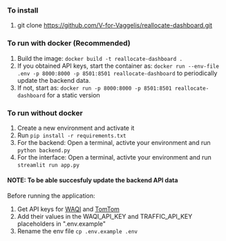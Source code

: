 ### To install

1. git clone https://github.com/V-for-Vaggelis/reallocate-dashboard.git

### To run with docker (Recommended)

1. Build the image: `docker build -t reallocate-dashboard .`
2. If you obtained API keys, start the container as: `docker run --env-file .env -p 8000:8000 -p 8501:8501 reallocate-dashboard` to periodically update the backend data.
3. If not, start as: `docker run -p 8000:8000 -p 8501:8501 reallocate-dashboard` for a static version

### To run without docker

1. Create a new environment and activate it
2. Run `pip install -r requirements.txt`
3. For the backend: Open a terminal, activte your environment and run `python backend.py`
4. For the interface: Open a terminal, activte your environment and run `streamlit run app.py`

#### NOTE: To be able succesfuly update the backend API data

Before running the application:

1. Get API keys for [WAQI](https://aqicn.org/data-platform/token/) and [TomTom](https://developer.tomtom.com/user/register?destination=/how-to-get-tomtom-api-key)
2. Add their values in the WAQI_API_KEY and TRAFFIC_API_KEY placeholders in ".env.example"
3. Rename the env file `cp .env.example .env`

